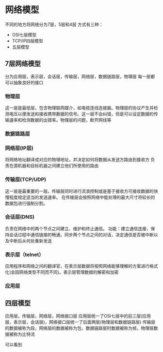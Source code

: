 # 网络模型
不同的地方将网络分为7层，5层和4层
方式有三种：
- OSI七层模型
- TCP/IP四层模型
- 五层模型
 
## 7层网络模型
分为应用层，表示层，会话层，传输层，网络层，数据链路层，物理层
每一层都可以抽象良好的接口
### 物理层
这一层是最低层，包含物理联网媒介，如电缆连线连接器。物理层的协议产生并检测电压以便发送和接收携带数据的信号。这一层不会纠错，但是可以设定数据的传输速率和检测数据的出错率。物理层的问题，断开网线等
### 数据链路层

### 网络层(IP层)
将网络地址翻译成对应的物理地址，并决定如何将数据从发送方路由到接收方
负责在源机器和目标机器之间建立他们所使用的路由

### 传输层(TCP/UDP)
这一层是最重要的一层。传输层同时进行流浪控制或是基于接收方可接收数据的快慢程度规定适当的发送速率。
在传输层会按照网络中能处理的最大尺寸将较长的数据包进行强制分割。
### 会话层(DNS)
负责在网络中的两个节点之间建立、维护和终止通信。
功能：建立通信连接，保持会话过程中通信链接的畅通，同步两个节点之间的对话，决定通信是否被中断以及中断后从何处重新发送
### 表示层（telnet）
应用程序和网络之间的翻译官，在表示层数据将按照网络能够理解的方案进行格式化(会因网络类型不同而不同)。表示层管理数据的解密和加密

### 应用层

## 四层模型
应用层，传输层，网络层，网络接口层
应用层统一了OSI七层中的前三层(应用层，表示层，会话层)，网络接口层统一了后面两层(物理层和数据链路层)
传输层的数据被称为段，网络层的数据被称为包，数据链路层时数据被称为帧，物理层数据被称为比特流

可以看到



















